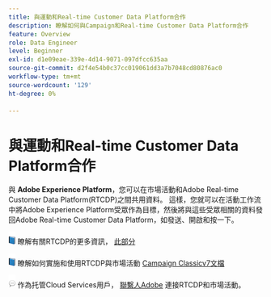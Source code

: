 ```yaml
---
title: 與運動和Real-time Customer Data Platform合作
description: 瞭解如何與Campaign和Real-time Customer Data Platform合作
feature: Overview
role: Data Engineer
level: Beginner
exl-id: d1e09eae-339e-4d14-9071-097dfcc635aa
source-git-commit: d2f4e54b0c37cc019061dd3a7b7048cd80876ac0
workflow-type: tm+mt
source-wordcount: '129'
ht-degree: 0%

---
```


# 與運動和Real-time Customer Data Platform合作

與 **Adobe Experience Platform**，您可以在市場活動和Adobe Real-time Customer Data Platform(RTCDP)之間共用資料。 這樣，您就可以在活動工作流中將Adobe Experience Platform受眾作為目標，然後將與這些受眾相關的資料發回Adobe Real-time Customer Data Platform，如發送、開啟和按一下。

![](../assets/do-not-localize/book.png) 瞭解有關RTCDP的更多資訊， [此部分](https://experienceleague.adobe.com/docs/experience-platform/rtcdp/overview.html?lang=en)

![](../assets/do-not-localize/book.png) 瞭解如何實施和使用RTCDP與市場活動 [Campaign Classicv7文檔](https://experienceleague.adobe.com/docs/campaign-classic/using/integrating-with-adobe-experience-cloud/aep-sources-destinations/get-started-sources-destinations.html?lang=en#integrating-with-adobe-experience-cloud)

![](../assets/do-not-localize/speech.png)  作為托管Cloud Services用戶， [聯繫人Adobe](../start/campaign-faq.md#support) 連接RTCDP和市場活動。
